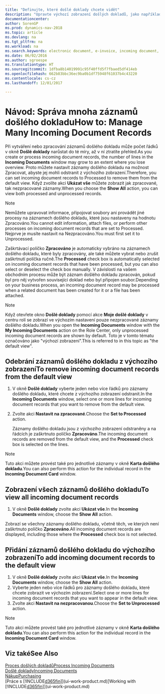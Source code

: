 ```yaml
---
title: "Definujte, které došlé doklady chcete vidět"
description: "Upravte výchozí zobrazení došlých dokladů, jako například e-faktur, abyste zlepšili přehled o zpracovaných a nezpracovaných záznamech."
documentationcenter: 
author: SorenGP
ms.prod: dynamics-nav-2018
ms.topic: article
ms.devlang: na
ms.tgt_pltfrm: na
ms.workload: na
ms.search.keywords: electronic document, e-invoice, incoming document, OCR, ecommerce, document exchange, import invoice
ms.date: 06/02/2016
ms.author: sgroespe
ms.translationtype: HT
ms.sourcegitcommit: 1dfba8b14019991c95f40ffd5f7fbaed5df414eb
ms.openlocfilehash: 662b83bbc36ec9ba0b1df75948f61037b4c43220
ms.contentlocale: cs-cz
ms.lasthandoff: 12/01/2017

---
```

# <a name="how-to-manage-many-incoming-document-records"></a><span data-ttu-id="f3906-103">Návod: Správa mnoha záznamů došlého dokladu</span><span class="sxs-lookup"><span data-stu-id="f3906-103">How to: Manage Many Incoming Document Records</span></span>
<span data-ttu-id="f3906-104">Při vytváření nebo zpracování záznamů došlého dokladu může počet řádků v okně **Došlé doklady** narůstat do té míry, až v ní ztratíte přehled.</span><span class="sxs-lookup"><span data-stu-id="f3906-104">As you create or process incoming document records, the number of lines in the **Incoming Documents** window may grow to an extent where you lose overview.</span></span> <span data-ttu-id="f3906-105">Proto můžete nastavit záznamy došlého dokladu na možnost Zpracovat, abyste jej mohli odstranit z výchozího zobrazení.</span><span class="sxs-lookup"><span data-stu-id="f3906-105">Therefore, you can set incoming document records to Processed to remove them from the default view.</span></span> <span data-ttu-id="f3906-106">Když zvolíte akci **Ukázat vše** můžete zobrazit jak zpracované, tak nezpracované záznamy.</span><span class="sxs-lookup"><span data-stu-id="f3906-106">When you choose the **Show All** action, you can view both processed and unprocessed records.</span></span>

> [!NOTE]  
>   <span data-ttu-id="f3906-107">Nemůžete upravovat informace, připojovat soubory ani provádět jiné procesy na záznamech došlého dokladu, které jsou nastaveny na hodnotu Zpracováno.</span><span class="sxs-lookup"><span data-stu-id="f3906-107">You cannot edit information, attach files, or perform other processes on incoming document records that are set to Processed.</span></span> <span data-ttu-id="f3906-108">Nejprve je musíte nastavit na Nezpracováno.</span><span class="sxs-lookup"><span data-stu-id="f3906-108">You must first set it to Unprocessed.</span></span>

<span data-ttu-id="f3906-109">Zaškrtávací políčko **Zpracováno** je automaticky vybráno na záznamech došlého dokladu, které byly zpracovány, ale také můžete vybrat nebo zrušit zaškrtnutí políčka ručně.</span><span class="sxs-lookup"><span data-stu-id="f3906-109">The **Processed** check box is automatically selected on incoming document records that have been processed, but you can also select or deselect the check box manually.</span></span> <span data-ttu-id="f3906-110">V závislosti na vašem obchodním procesu může být záznam došlého dokladu zpracován, pokud byl pro něj vytvořen související doklad nebo byl připojen soubor.</span><span class="sxs-lookup"><span data-stu-id="f3906-110">Depending on your business process, an incoming document record may be processed when a related document has been created for it or a file has been attached.</span></span>

> [!NOTE]  
>   <span data-ttu-id="f3906-111">Když otevřete okno **Došlé doklady** pomocí akce **Moje došlé doklady** v centru rolí se zobrazí ve výchozím nastavení pouze nezpracované záznamy došlého dokladu.</span><span class="sxs-lookup"><span data-stu-id="f3906-111">When you open the **Incoming Documents** window with the **My Incoming Documents** action on the Role Center, only unprocessed incoming document records are shown by default.</span></span> <span data-ttu-id="f3906-112">Toto je v tomto tématu označováno jako "výchozí zobrazení".</span><span class="sxs-lookup"><span data-stu-id="f3906-112">This is referred to in this topic as "the default view".</span></span>

## <a name="to-remove-incoming-document-records-from-the-default-view"></a><span data-ttu-id="f3906-113">Odebrání záznamů došlého dokladu z výchozího zobrazení</span><span class="sxs-lookup"><span data-stu-id="f3906-113">To remove incoming document records from the default view</span></span>
1. <span data-ttu-id="f3906-114">V okně **Došlé doklady** vyberte jeden nebo více řádků pro záznamy došlého dokladu, které chcete z výchozího zobrazení odstranit.</span><span class="sxs-lookup"><span data-stu-id="f3906-114">In the **Incoming Documents** window, select one or more lines for incoming document records that you want to remove from the default view.</span></span>
2. <span data-ttu-id="f3906-115">Zvolte akci **Nastavit na zpracované**.</span><span class="sxs-lookup"><span data-stu-id="f3906-115">Choose the **Set to Processed** action.</span></span>

    <span data-ttu-id="f3906-116">Záznamy došlého dokladu jsou z výchozího zobrazení odstraněny a na řádcích je zaškrtnuto políčko **Zpracováno**.</span><span class="sxs-lookup"><span data-stu-id="f3906-116">The incoming document records are removed from the default view, and the **Processed** check box is selected on the lines.</span></span>

> [!NOTE]  
>   <span data-ttu-id="f3906-117">Tuto akci můžete provést také pro jednotlivé záznamy v okně **Karta došlého dokladu**.</span><span class="sxs-lookup"><span data-stu-id="f3906-117">You can also perform this action for the individual record in the **Incoming Document Card** window.</span></span>

## <a name="to-view-all-incoming-document-records"></a><span data-ttu-id="f3906-118">Zobrazení všech záznamů došlého dokladu</span><span class="sxs-lookup"><span data-stu-id="f3906-118">To view all incoming document records</span></span>
1. <span data-ttu-id="f3906-119">V okně **Došlé doklady** zvolte akci **Ukázat vše**.</span><span class="sxs-lookup"><span data-stu-id="f3906-119">In the **Incoming Documents** window, choose the **Show All** action.</span></span>

<span data-ttu-id="f3906-120">Zobrazí se všechny záznamy došlého dokladu, včetně těch, ve kterých není zaškrtnuto políčko **Zpracováno**.</span><span class="sxs-lookup"><span data-stu-id="f3906-120">All incoming document records are displayed, including those where the **Processed** check box is not selected.</span></span>

## <a name="to-add-incoming-document-records-to-the-default-view"></a><span data-ttu-id="f3906-121">Přidání záznamů došlého dokladu do výchozího zobrazení</span><span class="sxs-lookup"><span data-stu-id="f3906-121">To add incoming document records to the default view</span></span>
1. <span data-ttu-id="f3906-122">V okně **Došlé doklady** zvolte akci **Ukázat vše**.</span><span class="sxs-lookup"><span data-stu-id="f3906-122">In the **Incoming Documents** window, choose the **Show All** action.</span></span>
2. <span data-ttu-id="f3906-123">Vyberte jeden nebo více řádků pro záznamy došlého dokladu, které chcete zobrazit ve výchozím zobrazení.</span><span class="sxs-lookup"><span data-stu-id="f3906-123">Select one or more lines for incoming document records that you want to appear in the default view.</span></span>
3. <span data-ttu-id="f3906-124">Zvolte akci **Nastavit na nezpracovanou**.</span><span class="sxs-lookup"><span data-stu-id="f3906-124">Choose the **Set to Unprocessed** action.</span></span>  

> [!NOTE]  
>   <span data-ttu-id="f3906-125">Tuto akci můžete provést také pro jednotlivé záznamy v okně **Karta došlého dokladu**.</span><span class="sxs-lookup"><span data-stu-id="f3906-125">You can also perform this action for the individual record in the **Incoming Document Card** window.</span></span>

## <a name="see-also"></a><span data-ttu-id="f3906-126">Viz také</span><span class="sxs-lookup"><span data-stu-id="f3906-126">See Also</span></span>
[<span data-ttu-id="f3906-127">Proces došlých dokladů</span><span class="sxs-lookup"><span data-stu-id="f3906-127">Process Incoming Documents</span></span>](across-process-income-documents.md)  
[<span data-ttu-id="f3906-128">Došlé doklady</span><span class="sxs-lookup"><span data-stu-id="f3906-128">Incoming Documents</span></span>](across-income-documents.md)  
[<span data-ttu-id="f3906-129">Nákup</span><span class="sxs-lookup"><span data-stu-id="f3906-129">Purchasing</span></span>](purchasing-manage-purchasing.md)  
<span data-ttu-id="f3906-130">[Práce s [!INCLUDE[d365fin](includes/d365fin_md.md)]](ui-work-product.md)</span><span class="sxs-lookup"><span data-stu-id="f3906-130">[Working with [!INCLUDE[d365fin](includes/d365fin_md.md)]](ui-work-product.md)</span></span>

